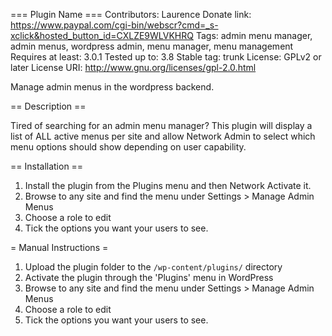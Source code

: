 === Plugin Name ===
Contributors: Laurence
Donate link: https://www.paypal.com/cgi-bin/webscr?cmd=_s-xclick&hosted_button_id=CXLZE9WLVKHRQ
Tags: admin menu manager, admin menus, wordpress admin, menu manager, menu management
Requires at least: 3.0.1
Tested up to: 3.8
Stable tag: trunk
License: GPLv2 or later
License URI: http://www.gnu.org/licenses/gpl-2.0.html

Manage admin menus in the wordpress backend.

== Description ==

Tired of searching for an admin menu manager? This plugin will display a list of ALL active menus per site and allow Network Admin to select which menu options should show depending on user capability. 

== Installation ==

1. Install the plugin from the Plugins menu and then Network Activate it.
2. Browse to any site and find the menu under Settings > Manage Admin Menus
3. Choose a role to edit
4. Tick the options you want your users to see.

= Manual Instructions =

1. Upload the plugin folder to the `/wp-content/plugins/` directory
2. Activate the plugin through the 'Plugins' menu in WordPress
3. Browse to any site and find the menu under Settings > Manage Admin Menus
4. Choose a role to edit
5. Tick the options you want your users to see. 